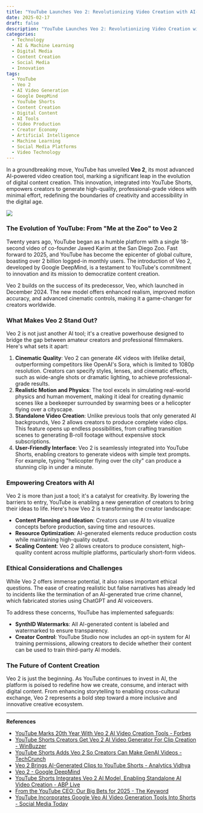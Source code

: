 ```yaml
---
title: "YouTube Launches Veo 2: Revolutionizing Video Creation with AI-Powered Tools"
date: 2025-02-17
draft: false
description: "YouTube Launches Veo 2: Revolutionizing Video Creation with AI-Powered Tools"
categories:
  - Technology
  - AI & Machine Learning
  - Digital Media
  - Content Creation
  - Social Media
  - Innovation
tags: 
  - YouTube
  - Veo 2
  - AI Video Generation
  - Google DeepMind
  - YouTube Shorts
  - Content Creation
  - Digital Content
  - AI Tools
  - Video Production
  - Creator Economy
  - Artificial Intelligence
  - Machine Learning
  - Social Media Platforms
  - Video Technology
---
```


In a groundbreaking move, YouTube has unveiled **Veo 2**, its most advanced AI-powered video creation tool, marking a significant leap in the evolution of digital content creation. This innovation, integrated into YouTube Shorts, empowers creators to generate high-quality, professional-grade videos with minimal effort, redefining the boundaries of creativity and accessibility in the digital age.  

![](/images/dreamscreen_featured_from_youtube_shorts.webp)

### **The Evolution of YouTube: From "Me at the Zoo" to Veo 2**  

Twenty years ago, YouTube began as a humble platform with a single 18-second video of co-founder Jawed Karim at the San Diego Zoo. Fast forward to 2025, and YouTube has become the epicenter of global culture, boasting over 2 billion logged-in monthly users. The introduction of Veo 2, developed by Google DeepMind, is a testament to YouTube's commitment to innovation and its mission to democratize content creation.  

Veo 2 builds on the success of its predecessor, Veo, which launched in December 2024. The new model offers enhanced realism, improved motion accuracy, and advanced cinematic controls, making it a game-changer for creators worldwide.  

### **What Makes Veo 2 Stand Out?**  

Veo 2 is not just another AI tool; it's a creative powerhouse designed to bridge the gap between amateur creators and professional filmmakers. Here's what sets it apart:  

1. **Cinematic Quality**: Veo 2 can generate 4K videos with lifelike detail, outperforming competitors like OpenAI's Sora, which is limited to 1080p resolution. Creators can specify styles, lenses, and cinematic effects, such as wide-angle shots or dramatic lighting, to achieve professional-grade results.  
2. **Realistic Motion and Physics**: The tool excels in simulating real-world physics and human movement, making it ideal for creating dynamic scenes like a beekeeper surrounded by swarming bees or a helicopter flying over a cityscape.  
3. **Standalone Video Creation**: Unlike previous tools that only generated AI backgrounds, Veo 2 allows creators to produce complete video clips. This feature opens up endless possibilities, from crafting transition scenes to generating B-roll footage without expensive stock subscriptions.  
4. **User-Friendly Interface**: Veo 2 is seamlessly integrated into YouTube Shorts, enabling creators to generate videos with simple text prompts. For example, typing "helicopter flying over the city" can produce a stunning clip in under a minute.  

### **Empowering Creators with AI**  

Veo 2 is more than just a tool; it's a catalyst for creativity. By lowering the barriers to entry, YouTube is enabling a new generation of creators to bring their ideas to life. Here's how Veo 2 is transforming the creator landscape:  

- **Content Planning and Ideation**: Creators can use AI to visualize concepts before production, saving time and resources.  
- **Resource Optimization**: AI-generated elements reduce production costs while maintaining high-quality output.  
- **Scaling Content**: Veo 2 allows creators to produce consistent, high-quality content across multiple platforms, particularly short-form videos.  

### **Ethical Considerations and Challenges**  

While Veo 2 offers immense potential, it also raises important ethical questions. The ease of creating realistic but false narratives has already led to incidents like the termination of an AI-generated true crime channel, which fabricated stories using ChatGPT and AI voiceovers.  

To address these concerns, YouTube has implemented safeguards:  

- **SynthID Watermarks**: All AI-generated content is labeled and watermarked to ensure transparency.  
- **Creator Control**: YouTube Studio now includes an opt-in system for AI training permissions, allowing creators to decide whether their content can be used to train third-party AI models.  

### **The Future of Content Creation**  

Veo 2 is just the beginning. As YouTube continues to invest in AI, the platform is poised to redefine how we create, consume, and interact with digital content. From enhancing storytelling to enabling cross-cultural exchange, Veo 2 represents a bold step toward a more inclusive and innovative creative ecosystem.  

---

**References**  

- [YouTube Marks 20th Year With Veo 2 AI Video Creation Tools - Forbes](https://www.forbes.com/sites/ianshepherd/2025/02/15/youtube-marks-20th-year-with-veo-2-ai-video-creation-tools/)  
- [YouTube Shorts Creators Get Veo 2 AI Video Generator For Clip Creation - WinBuzzer](https://winbuzzer.com/2025/02/13/youtube-shorts-creators-get-veo-2-ai-video-generator-for-clip-creation-xcxwbn/)  
- [YouTube Shorts Adds Veo 2 So Creators Can Make GenAI Videos - TechCrunch](https://techcrunch.com/2025/02/13/youtube-shorts-adds-veo-2-so-creators-can-make-gen-ai-videos/)  
- [Veo 2 Brings AI-Generated Clips to YouTube Shorts - Analytics Vidhya](https://www.analyticsvidhya.com/blog/2025/02/veo-2-youtube-shorts/)  
- [Veo 2 - Google DeepMind](https://deepmind.google/technologies/veo/veo-2/)  
- [YouTube Shorts Integrates Veo 2 AI Model, Enabling Standalone AI Video Creation - ABP Live](https://news.abplive.com/technology/youtube-shorts-veo-2-ai-model-how-to-create-standalone-ai-video-1751682)  
- [From the YouTube CEO: Our Big Bets for 2025 - The Keyword](https://blog.google/intl/en-mena/company-news/inside-google/from-the-youtube-ceo-our-big-bets-for-2025/)  
- [YouTube Incorporates Google Veo AI Video Generation Tools Into Shorts - Social Media Today](https://www.socialmediatoday.com/news/youtube-integrates-google-veo-ai-video-generation-shorts/740098/)
